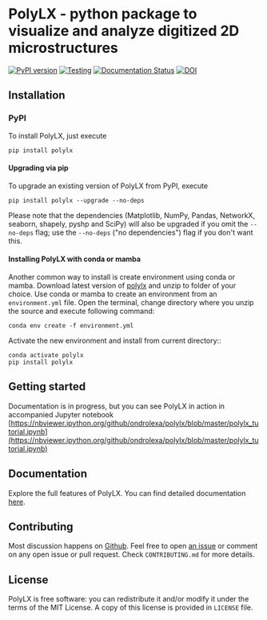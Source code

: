 # PolyLX - python package to visualize and analyze digitized 2D microstructures

[![PyPI version](https://badge.fury.io/py/polylx.svg)](https://badge.fury.io/py/polylx)
[![Testing](https://github.com/ondrolexa/polylx/actions/workflows/pythontest.yml/badge.svg?event=push)](https://github.com/ondrolexa/polylx)
[![Documentation Status](https://readthedocs.org/projects/polylx/badge/?version=stable)](https://polylx.readthedocs.io/en/stable/?badge=stable)
[![DOI](https://zenodo.org/badge/30773592.svg)](https://zenodo.org/badge/latestdoi/30773592)

## Installation

### PyPI

To install PolyLX, just execute
```
pip install polylx
```

#### Upgrading via pip

To upgrade an existing version of PolyLX from PyPI, execute
```
pip install polylx --upgrade --no-deps
```
Please note that the dependencies (Matplotlib, NumPy, Pandas, NetworkX, seaborn, shapely, pyshp and SciPy) will also be upgraded if you omit the `--no-deps` flag; use the `--no-deps` ("no dependencies") flag if you don't want this.

#### Installing PolyLX with conda or mamba

Another common way to install is create environment using conda or mamba. Download latest version of [polylx](https://github.com/ondrolexa/polylx/archive/refs/heads/master.zip) and unzip to folder of your choice. Use conda or mamba to create an environment from an ``environment.yml`` file. Open the terminal, change directory where you unzip the source and execute following command:

```
conda env create -f environment.yml
```
Activate the new environment and install from current directory::

```
conda activate polylx
pip install polylx
```

## Getting started

Documentation is in progress, but you can see PolyLX in action in accompanied Jupyter notebook
[https://nbviewer.ipython.org/github/ondrolexa/polylx/blob/master/polylx_tutorial.ipynb](https://nbviewer.ipython.org/github/ondrolexa/polylx/blob/master/polylx_tutorial.ipynb)

## Documentation

Explore the full features of PolyLX. You can find detailed documentation [here](https://polylx.readthedocs.org).

## Contributing

Most discussion happens on [Github](https://github.com/ondrolexa/polylx). Feel free to open [an issue](https://github.com/ondrolexa/polylx/issues/new) or comment on any open issue or pull request. Check ``CONTRIBUTING.md`` for more details.

## License

PolyLX is free software: you can redistribute it and/or modify it under the terms of the MIT License. A copy of this license is provided in ``LICENSE`` file.
